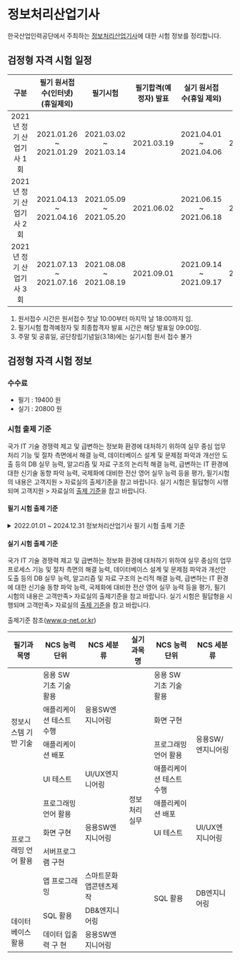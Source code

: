 # 정보처리산업기사

한국산업인력공단에서 주최하는 [정보처리산업기사](http://www.q-net.or.kr/crf005.do?id=crf00503&jmCd=2290)에 대한 시험 정보를 정리합니다. 

## 검정형 자격 시험 일정

| 구분 | 필기 원서접수(인터넷)(휴일제외) | 필기시험 | 필기합격(예정자) 발표 | 실기 원서접수(휴일 제외) | 실기시험 | 최종합격자 발표일 |
| :--: | :-------------------------: | :-----: | :------------------: | :------------------: | :------: | :-------------: | 
| 2021년 정기 산업기사 1회	| 2021.01.26 ~ 2021.01.29	| 2021.03.02 ~ 2021.03.14 | 2021.03.19 | 2021.04.01 ~ 2021.04.06 | 2021.04.24~2021.05.07 | 2021.06.02 |
| 2021년 정기 산업기사 2회  | 2021.04.13 ~ 2021.04.16 |	2021.05.09 ~ 2021.05.20 |	2021.06.02 | 2021.06.15 ~ 2021.06.18 | 2021.07.10~2021.07.24 | 2021.08.20 | 
| 2021년 정기 산업기사 3회	| 2021.07.13 ~ 2021.07.16 |	2021.08.08 ~ 2021.08.19 |	2021.09.01 | 2021.09.14 ~ 2021.09.17 | 2021.10.16~2021.10.29 | 2021.11.26 |

1. 원서접수 시간은 원서접수 첫날 10:00부터 마지막 날 18:00까지 임.
2. 필기시험 합격예정자 및 최종합격자 발표 시간은 해당 발표일 09:00임.
3. 주말 및 공휴일, 공단창립기념일(3.18)에는 실기시험 원서 접수 불가

## 검정형 자격 시험 정보

### 수수료
- 필기 : 19400 원 
- 실기 : 20800 원

### 시험 출제 기준

국가 IT 기술 경쟁력 제고 및 급변하는 정보화 환경에 대처하기 위하여 실무 중심 업무 처리 기능 및 절차 측면에서 해결 능력, 데이터베이스 설계 및 문제점 파악과 개선안 도출 등의 DB 실무 능력, 알고리즘 및 자료 구조의 논리적 해결 능력, 급변하는  IT 환경에 대한 신기술 동향 파악 능력, 국제화에 대비한 전산 영어 실무 능력 등을 평가, 필기시험의 내용은 고객지원 > 자료실의 출제기준을 참고 바랍니다. 실기 시험은 필답형이 시행되며 고객지원 > 자료실의 [출제 기준](http://www.q-net.or.kr/cst006.do?id=cst00602&gSite=Q&gId=)을 참고 바랍니다.

#### 필기 시험 출제 기준

<details>
  <summary>2022.01.01 ~ 2024.12.31 정보처리산업기사 필기 시험 출제 기준</summary>  
  <br>
  <table>
  <thead>
    <tr>
      <th>직무 분야</th>
      <th>정보통신</th>
      <th>중직무 분야</th>
      <th>자격 종목</th>
      <th>정보처리산업기사</th>
      <th>적용 기간</th>
      <th>2022.1.1 ~ 2024.12.31</th>
    </tr>
  </thead>
  <tbody>
    <tr>
      <td>직무 내용</td>
      <td colspan="6">정보 시스템 기반 기술을 활용하여 소프트웨어 기능에 대한 구현 및 테스트를 수행하고 사용자에게 배포하는 직무이다.</td>
    </tr>
    <tr>
      <td>필기 검정방법</td>
      <td>객관식</td>
      <td>문제 수</td>
      <td>60</td>
      <td>시험 시간</td>
      <td colspan="2">1시간 30분</td>
    </tr>
  </tbody>
  <table>
<thead>
  <tr>
    <th>필기 과목명</th>
    <th>문제 수</th>
    <th>주요 항목</th>
    <th>세부 항목</th>
    <th>세세 항목</th>
  </tr>
</thead>
<tbody>
  <tr>
    <td rowspan="8">정보 시스템 기반 기술</td>
    <td rowspan="8">20</td>
    <td rowspan="3">1. 응용 SW 기초 기술 활용<br></td>
    <td>1. 운영체제 기초 활용</td>
    <td>1. 운영체제 개념<br>2. 운영체제 종류 및 특징<br>3. 운영체제 기본 명령어<br>4. 쉘 스크립트(Shell script)</td>
  </tr>
  <tr>
    <td>2. 네트워크 기초 활용</td>
    <td>1. 프로토콜<br>2. OSI-7 계층<br>3. 인터넷 구성<br>4. TCP 및 UDP<br>5. IP 주소 체계</td>
  </tr>
  <tr>
    <td>3. 기본 개발 환경 구축</td>
    <td>1. 개발자 개발 환경 구축<br>2. 개발 도구 설치<br>3. 라이브러리 패키지 설치<br>4. 소프트웨어 버전 관리 도구 설치</td>
  </tr>
  <tr>
    <td rowspan="2">2. 애플리케이션 설계</td>
    <td>1. 공통 모듈 설계</td>
    <td>1. 설계 모델링 개념<br>2. 소프트웨어 아키텍처 개념</td>
  </tr>
  <tr>
    <td>2. 객체 지향 설계</td>
    <td>1. 객체 지향 프로그래밍(OOP)에 대한 이해<br>2. 디자인 패턴 개념</td>
  </tr>
  <tr>
    <td rowspan="3">3. 테스트 및 배포</td>
    <td>1. 애플리케이션 테스트 수행</td>
    <td>1. 통합 개발 환경(IDE) 도구 활용<br>2. 프로그램 디버깅<br>3. 단위 테스트<br>4. 통합 테스트<br>5. 애플리케이션 결함 관리</td>
  </tr>
  <tr>
    <td>2. UI 테스트</td>
    <td>1. UI/UX 개념<br>2. UI 테스트 기법</td>
  </tr>
  <tr>
    <td>3. 애플리케이션 배포</td>
    <td>1. 소스 코드 검증 기법<br>2. 형상 관리<br>3. 애플리케이션 빌드<br>4. 애플리케이션 배포 도구</td>
  </tr>
  <tr>
    <td rowspan="7">프로그래밍 언어 활용</td>
    <td rowspan="7">20</td>
    <td rowspan="3">1. 프로그래밍 언어 활용</td>
    <td>1. 기본 문법 활용</td>
    <td>1. 데이터 타입<br>2. 변수<br>3. 연산자 및 명령문</td>
  </tr>
  <tr>
    <td>2. 언어 특성 활용</td>
    <td>1. 절차적 프로그래밍 언어<br>2. 객체 지향 프로그래밍 언어<br>3. 스크립트 언어</td>
  </tr>
  <tr>
    <td>3. 라이브러리 활용</td>
    <td>1. 데이터 입출력<br>2. 파일 입출력<br>3. 예외 처리<br>4. 프로토 타입</td>
  </tr>
  <tr>
    <td rowspan="4">2. 프로그램 구현</td>
    <td>1. 개발 환경 구축</td>
    <td>1. 개발 환경 구축<br>2. 서버 프레임워크 이해</td>
  </tr>
  <tr>
    <td>2. 공통 모듈 구현</td>
    <td>1. 재사용<br>2. 모듈화 기법<br>3. 결합도<br>4. 응집도</td>
  </tr>
  <tr>
    <td>3. 화면 구현</td>
    <td>1. UI 프레임워크<br>2. HTML, CSS, JAVASCRIPT</td>
  </tr>
  <tr>
    <td>4. 서버 프로그램 구혅</td>
    <td>1. 보완 취약성 개념<br>2. API<br>3. 인터페이스 이해</td>
  </tr>
  <tr>
    <td rowspan="7">데이터 베이스 활용</td>
    <td rowspan="7">20</td>
    <td rowspan="3">1. 데이터베이스 이해</td>
    <td>1. 데이터베이스 기초 활용</td>
    <td>1. 데이터 베이스 개념<br>2. 데이터베이스 유형 및 특징<br>3. 데이터 무결성<br>4. 엔티티 및 릴레이션</td>
  </tr>
  <tr>
    <td>2. 논리 데이터베이스 설계</td>
    <td>1. 자료 구조의 이해<br>2. E-R 모델링 이해<br>3. 정규화 이해<br>4. 데이터 간 관계</td>
  </tr>
  <tr>
    <td>3. 물리 데이터베이스 설계</td>
    <td>1. 물리 데이터 저장소</td>
  </tr>
  <tr>
    <td rowspan="2">2. SQL 활용</td>
    <td>1. 기본 SQL 작성</td>
    <td>1. DDL(Data Definition Language)<br>2. DML(Data Manipulation Language)<br>3. DCL(Data Control Language)<br>4. TCL(Transaction Control Language)</td>
  </tr>
  <tr>
    <td>2. 고급 SQL 작성</td>
    <td>1. 집합 연산자<br>2. 조인, 서브 쿼리<br>3. 뷰<br>4. 인덱스</td>
  </tr>
  <tr>
    <td rowspan="2">3. 데이터베이스 프로그래밍</td>
    <td>3. 데이터 조작 프로시저 작성</td>
    <td>1. 프로시저 이해<br>2. 프로시저 오류 처리 이해</td>
  </tr>
  <tr>
    <td>4. 데이터 조작 프로시저 최적화</td>
    <td>1. 쿼리 성능 측정 도구</td>
  </tr>
</tbody>
</table>
</details>

#### 실기 시험 출제 기준
국가 IT 기술 경쟁력 제고 및 급변하는 정보화 환경에 대처하기 위하여 실무 중심의 업무 프로세스 기능 및 절차 측면의 해결 능력, 데이터베이스 설계 및 문제점 파악과 개선안 도출 등의 DB 실무 능력, 알고리즘 및 자료 구조의 논리적 해결 능력, 급변하는  IT 환경에 대한 신기술 동향 파악 능력, 국제화에 대비한 전산 영어 실무 능력 등을 평가, 필기 시험의 내용은 고객만족> 자료실의 출제기준을 참고 바랍니다. 실기 시험은 필답형을 시행되며 고객만족> 자료실의 [출제 기준](http://www.q-net.or.kr/cst006.do?id=cst00602&gSite=Q&gId=)을 참고 바랍니다.

  출제기준 참조(www.q-net.or.kr)
<table>
<thead>
  <tr>
    <th>필기과목명</th>
    <th>NCS 능력단위</th>
    <th>NCS 세분류</th>
    <th>실기과목명</th>
    <th>NCS 능력단위</th>
    <th>NCS 세분류</th>
  </tr>
</thead>
<tbody>
  <tr>
    <td rowspan="4">정보시스템 기반 기술<br></td>
    <td>응용 SW 기초 기술 활용</td>
    <td rowspan="3">응용SW엔지니어링</td>
    <td rowspan="10">정보처리 실무</td>
    <td>응용 SW 기초 기술 활용</td>
    <td rowspan="5">응용SW/엔지니어링</td>
  </tr>
  <tr>
    <td>애플리케이션 테스트 수행</td>
    <td>화면 구현</td>
  </tr>
  <tr>
    <td>애플리케이션 배포 </td>
    <td>프로그래밍 언어 활용</td>
  </tr>
  <tr>
    <td>UI 테스트</td>
    <td>UI/UX엔지니어링</td>
    <td>애플리케이션 테스트 수행</td>
  </tr>
  <tr>
    <td rowspan="4">프로그래밍 언어 활용</td>
    <td>프로그래밍 언어 활용</td>
    <td rowspan="3">응용SW엔지니어링</td>
    <td>애플리케이션 배포</td>
  </tr>
  <tr>
    <td>화면 구현</td>
    <td>UI 테스트</td>
    <td>UI/UX엔지니어링</td>
  </tr>
  <tr>
    <td>서버프로그램 구현</td>
    <td rowspan="4">SQL 활용</td>
    <td rowspan="4">DB엔지니어링</td>
  </tr>
  <tr>
    <td>앱 프로그래밍</td>
    <td>스마트문화앱콘텐츠제작</td>
  </tr>
  <tr>
    <td rowspan="2"><br>데이터베이스 활용</td>
    <td>SQL 활용</td>
    <td>DB&amp;엔지니어링</td>
  </tr>
  <tr>
    <td>데이터 입출력 구 현</td>
    <td>응용SW엔지니어링</td>
  </tr>
</tbody>
</table>
